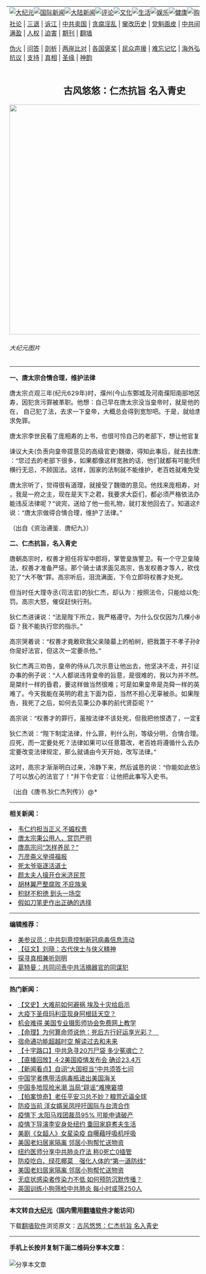 <a name="1" id="1" target="_blank"></a><span id="1"></span>
<table align=center border="0"><tr><td colspan="2" VALIGN=TOP><a href="/gb/nsc413.md#1"><img src="https://raw.githubusercontent.com/hcsno219/www/master/t/djy/1.jpg" title="大纪元"></a><a href="/gb/n24hr.md#1"><img src="https://raw.githubusercontent.com/hcsno219/www/master/t/djy/3.jpg" title="国际新闻"></a><a href="/gb/nsc413.md#1"><img src="https://raw.githubusercontent.com/hcsno219/www/master/t/djy/4.jpg" title="大陆新闻"></a><a href="/gb/news392.md#1"><img src="https://raw.githubusercontent.com/hcsno219/www/master/t/djy/5.jpg" title="评论"></a><a href="/gb/news2007.md#1"><img src="https://raw.githubusercontent.com/hcsno219/www/master/t/djy/6.jpg" title="文化"></a><a href="/gb/news2008.md#1"><img src="https://raw.githubusercontent.com/hcsno219/www/master/t/djy/7.jpg" title="生活"></a><a href="/gb/ncyule.md#1"><img src="https://raw.githubusercontent.com/hcsno219/www/master/t/djy/8.jpg" title="娱乐"></a><a href="/gb/nsc1002.md#1"><img src="https://raw.githubusercontent.com/hcsno219/www/master/t/djy/9.jpg" title="健康"><a href="https://www.youlucky.com"><img src="https://raw.githubusercontent.com/hcsno219/www/master/t/djy/10.jpg" title="购物"></a><a href="https://donate.epochtimes.com/?utm_medium=epochtimes&utm_source=referral&utm_campaign=donate_button_djyarticleheader"><img src="https://raw.githubusercontent.com/hcsno219/www/master/t/djy/12.jpg" title="捐款"></a></td></tr>
<tr><td colspan="2" VALIGN=TOP><a target="_blank" href="/gb/9p.md#1">社论</a> | <a target="_blank" href="/gb/nf5657.md#1">三退</a> | <a target="_blank" href="/gb/nf6124.md#1">诉江</a> | <a target="_blank" href="/gb/nf1176117.md#1">中共卖国</a> | <a target="_blank" href="/gb/nf5773.md#1">贪腐淫乱</a> | <a target="_blank" href="/gb/nf1176115.md#1">窜改历史</a> | <a target="_blank" href="/gb/nf1176107.md#1">党魁画皮</a> | <a target="_blank" href="/gb/nf1320400.md#1">中共间谍</a> | <a target="_blank" href="/gb/nf1176114.md#1">破坏传统</a> | <a target="_blank" href="https://github.com/hcsno219/ntdtv/blob/master/gb/prog447_1.md#1">恶贯满盈</a> | <a target="_blank" href="/gb/ncid278.md#1">人权</a> | <a target="_blank" href="/gb/nf1176111.md#1">迫害</a> | <a target="_blank" href="https://gitlab.com/szzdlab/mh-qikan/blob/master/README.md#1">期刊</a> | <a target="_blank" href="https://github.com/bannedbook/fanqiang/wiki">翻墙</a></p><p><a target="_blank" href="/gb/nf5562.md#1">伪火</a> | <a target="_blank" href="/gb/nf4378.md#1">问答</a> | <a target="_blank" href="/gb/nf5792.md#1">剖析</a> | <a target="_blank" href="/gb/nf5735.md#1">两岸比对</a> | <a target="_blank" href="/gb/nf6119.md#1">各国褒奖</a> | <a target="_blank" href="/gb/nf6120.md#1">民众声援</a> | <a target="_blank" href="/gb/nf1188594.md#1">难忘记忆</a> | <a target="_blank" href="/gb/nf3180.md#1">海外弘传</a> | <a target="_blank" href="/gb/nf5410.md#1">万人上访</a> | <a target="_blank" href="https://github.com/hcsno219/ntdtv/blob/master/gb/prog1530_1.md#1">和平抗议</a> | <a target="_blank" href="/gb/nf4386.md#1">支持</a> | <a target="_blank" href="/gb/nf4389.md#1">真相</a> | <a target="_blank" href="/gb/nf5790.md#1">圣缘</a> | <a target="_blank" href="/gb/nf4786.md#1">神韵</a></td></tr>
<tr><td VALIGN=TOP width="626"><h2 align=center>古风悠悠：仁杰抗旨 名入青史</h2>
<img width="600" src="https://i.epochtimes.com/assets/uploads/2012/09/1109070220332153-600x400.jpg" />
<h6>大纪元图片
</h6>
<hr>
<p><b> 一、唐太宗合情合理，维护法律</b></p>
<p>唐太宗贞观三年(纪元629年)时，濮州(今山东鄄城及河南濮阳南部地区)刺史庞相寿，因犯贪污罪被革职。他想：自己早在唐太宗没当皇帝时，就是他的老部下，现在， 自己犯了法，去求一下皇帝，大概总会得到宽恕吧。于是，就给唐太宗上书，请求免罪。</p>
<p>唐太宗李世民看了庞相寿的上书，也很可怜自己的老部下，想让他官复原职。</p>
<p>谏议大夫(负责向皇帝提意见的高级官吏)魏徵，得知此事后，就去找唐太宗，劝谏道 ：“您过去的老部下很多，如果都像这样宽赦的话，他们就都有可能凭借与您的旧情，横行无忌，不顾国法。这样，国家的法制就不能维护，老百姓就难免受他们的祸害。”</p>
<p>唐太宗听了，觉得很有道理，就接受了魏徵的意见。他找来庞相寿，对他说：“过去 ，我是一府之主，现在是天下之君，我要求大臣们，都必须严格依法办事，自己怎么能违反法律呢？”说完，送给了他一些礼物，就打发他回去了。知道这件事的人们 都说：“唐太宗做得合情合理，维护了法律。”</p>
<p>（出自《资治通鉴．唐纪九》）</p>
<p><b> 二、仁杰抗旨，名入青史</b></p>
<p>唐朝高宗时，权善才担任将军中郎将，掌管皇族警卫。有一个守卫皇陵的骑士，犯了法，权善才准备严惩。那个骑士请求面见高宗，告发权善才等人，砍伐皇陵的柏树，犯了“大不敬”罪。高宗听后，泪流满面，下令立即将权善才处死。</p>
<p>但当时任大理寺丞(司法官)的狄仁杰，却认为：按照法令，只能给以免去其官职的处罚。高宗大怒，催促赶快行刑。</p>
<p>狄仁杰进谏说：“法是陛下所立，我严格遵守。为什么仅仅因为几棵小树，而杀戮大臣？我不能执行您的指示。”</p>
<p>高宗哭着说：“权善才竟敢砍我父亲陵墓上的柏树，把我置于不孝子孙的地位。我知道你是好法官，但这次一定要杀他。”</p>
<p>狄仁杰再三劝告，皇帝的侍从几次示意让他出去，他坚决不走，并引证许多前人依法办事的例子说：“人人都说违背皇帝的旨意，是很难的，我以为并不然。因为如果皇帝是桀纣一样的昏君，要这样做当然很难；可是如果皇帝是尧舜一样的英明君主 ，就不难了。今天我能在英明的君主下面为臣，当然不担心无辜被杀。如果陛下不听我的劝告，我死了之后，如何去见秉公办事的前代贤臣呢？”</p>
<p>高宗说：“权善才的罪行，虽按法律不该处死，但我把他恨透了，一定要在法外杀他 !”</p>
<p>狄仁杰说：“陛下制定法律，什么罪，判什么刑，等级分明，合情合理。怎么能够罪不应死，而一定要处死？法律如果可以任意篡改，老百姓将遵循什么去办事？如果您一定要改变法律规定，那么就请由今天开始，改写法律。”</p>
<p>这时，高宗才渐渐明白过来，冷静下来，然后诚恳的说：“你能如此依法办事，我就有了可以放心的法官了！”并下令史官：让他把此事写入史书。</p>
<p>（出自《唐书.狄仁杰列传》）@*</p>

<hr>


<strong>相关新闻：</strong>
<li><a href="/gb/11/7/9/n3310413.md#1">韦仁约担当正义 不媚权贵</a></li>
<li><a href="/gb/11/7/14/n3314869.md#1">唐太宗秉公用人，赏罚严明</a></li>
<li><a href="/gb/11/7/18/n3318332.md#1">唐高宗问“怎样养民？”</a></li>
<li><a href="/gb/11/7/26/n3326124.md#1">万彦斋义举得福报</a></li>
<li><a href="/gb/11/8/11/n3340953.md#1">死太爷驱逐活道士</a></li>
<li><a href="/gb/11/8/12/n3341985.md#1">颜太夫人擅开仓米济民荒</a></li>
<li><a href="/gb/11/8/12/n3342151.md#1">胡林翼严整腐败 不庇族亲</a></li>
<li><a href="/gb/11/8/16/n3345920.md#1">积财不积德    到头一场空</a></li>
<li><a href="/gb/11/8/20/n3349425.md#1">假如刀笔吏作出正确的选择</a></li>
<hr>


<strong>编辑推荐：</strong>
<li><a href="/gb/20/2/22/n11887949.md#1">美参议员：中共刻意控制新冠病毒信息流动</a></li>
<li><a href="/gb/19/5/16/n11263424.md#1" target="_blank">【征文】刘晓：古代侠士与侠义精神</a></li><li><a href="/gb/11/6/17/n3289382.md?dfh#1" target="_blank">探寻真相兼听则明</a></li><li><a href="/gb/19/9/1/n11491427.md#1" target="_blank">葛特曼：共同问责中共活摘器官的同谋犯</a></li>
<hr>

<strong>热门新闻：</strong>
<li><a href="/gb/20/3/27/n11981662.md#1">【文史】大难前如何避祸 埃及十灾给启示</a></li>
<li><a href="/gb/20/3/29/n11985219.md#1">大疫下圣母玛利亚现身阿根廷天空？</a></li>
<li><a href="/gb/20/3/31/n11990591.md#1">机会难得 美国专业摄影师协会免费网上教学</a></li>
<li><a href="/gb/20/3/23/n11965516.md#1">【命理】为何算命师说他：死后方行好运享光彩？　</a></li>
<li><a href="/gb/20/3/26/n11978138.md#1">宿命通功能超越时空 解读过去和未来</a></li>
<li><a href="/gb/20/4/3/n11999535.md#1">【十字路口】中共急寻20万尸袋 多少冤魂亡？</a></li>
<li><a href="/gb/20/4/2/n11999031.md#1">【直播回放】4·2美国疫情发布会 确诊23.4万</a></li>
<li><a href="/gb/20/4/2/n11998786.md#1">【新闻看点】自诩“大国担当”中共须答七问</a></li>
<li><a href="/gb/20/3/31/n11992910.md#1">中国学者携带活病毒瓶进出美国海关</a></li>
<li><a href="/gb/20/4/1/n11995606.md#1">中国多地现抢米潮 当局“辟谣”难掩窘境</a></li>
<li><a href="/gb/20/4/1/n11993872.md#1">【拍案惊奇】老任平安习总不妙？粮荒近逼全球</a></li>
<li><a href="/gb/20/4/1/n11994398.md#1">防疫当前 洋女婿吴凤呼吁国际与台湾合作</a></li>
<li><a href="/gb/20/4/1/n11994892.md#1">疫情下 太阳马戏团裁员95% 可能申请破产</a></li>
<li><a href="/gb/20/4/1/n11996094.md#1">疫情下导演李安身处纽约 重回家庭煮夫生活</a></li>
<li><a href="/gb/20/4/1/n11995498.md#1">美剧《女超人》女星染疫 自曝藉呼吸机呼吸</a></li>
<li><a href="/gb/20/4/2/n11997114.md#1">美国老妇居家隔离 邻居小狗帮忙送物资</a></li>
<li><a href="/gb/20/4/1/n11995936.md#1">纽约医师分享中共肺炎疗法 称0死亡0插管</a></li>
<li><a href="/gb/20/3/31/n11990151.md#1">防疫吃白、绿花椰菜　强化人体的“第一道防线”</a></li>
<li><a href="/gb/20/4/2/n11997114.md#1">美国老妇居家隔离 邻居小狗帮忙送物资</a></li>
<li><a href="/gb/20/3/31/n11992849.md#1">无症状感染者传染力不低 如何预防沉默传播？</a></li>
<li><a href="/gb/20/4/2/n11997876.md#1">英国训练小狗筛检中共肺炎 每小时或筛250人</a></li>
<hr>

<strong>本文转自<a href="https://www.epochtimes.com">大纪元</a>（国内需用<a href="https://github.com/bannedbook/fanqiang/wiki">翻墙软件</a>才能访问）</strong><p>下载<a href="https://github.com/bannedbook/fanqiang/wiki">翻墙软件</a>浏览原文：<a href="https://www.epochtimes.com/gb/12/9/2/n3673591.htm">古风悠悠：仁杰抗旨 名入青史</a></p><hr>

<strong>手机上长按并复制下面二维码分享本文章：</strong><br><br><img src="http://d1p1.ip.zn2.us/v.php?action=qrcode&url=/gb/12/9/2/n3673591.md%231" title="分享本文章"></td><td VALIGN=TOP><a href="/gb/16/1/21/n4622075.md?dfh#1" target="_blank"><img src="https://raw.githubusercontent.com/hcsno219/djy/master/gb/300/wei-f1.jpg" title="中共的伪火骗局"  alt="中共的伪火骗局"></a><br><a href="https://github.com/hcsno219/www/blob/master/README.md?dfh#9" target="_blank"><img src="https://raw.githubusercontent.com/hcsno219/djy/master/gb/300/yong-h.jpg" title="永恒的见证"  alt="永恒的见证"></a><br><a href="/gb/13/9/29/n3974789.md?dfh#1" target="_blank"><img src="https://raw.githubusercontent.com/hcsno219/djy/master/gb/300/shang-lnz.jpg" title="善良女子被中共投男牢"  alt="善良女子被中共投男牢"></a><br><a href="/gb/16/3/16/n4663449.md?dfh#1" target="_blank"><img src="https://raw.githubusercontent.com/hcsno219/djy/master/gb/300/huo-z3.jpg" title="警卫目击活摘器官"  alt="警卫目击活摘器官"></a><br><a href="/gb/16/8/7/n8177641.md?dfh#1" target="_blank"><img src="https://raw.githubusercontent.com/hcsno219/djy/master/gb/300/huo-z4.jpg" title="证人描述活摘恐怖"  alt="证人描述活摘恐怖"></a><br><a href="/gb/10/4/19/n2881569.md?dfh#1" target="_blank"><img src="https://raw.githubusercontent.com/hcsno219/djy/master/gb/300/huo-z1.jpg" title="揭开活摘器官黑幕"  alt="揭开活摘器官黑幕"></a><br><a href="/gb/10/11/7/n3077476.md?dfh#1" target="_blank"><img src="https://raw.githubusercontent.com/hcsno219/djy/master/gb/300/ma-ks.jpg" title="马克思的成魔之路"  alt="马克思的成魔之路"></a><br><a href="/gb/14/6/9/n4173977.md?dfh#1" target="_blank"><img src="https://raw.githubusercontent.com/hcsno219/djy/master/gb/300/chang-zs.jpg" title="藏字石 蕴天机"  alt="藏字石 蕴天机"></a><br><a href="/gb/18/5/10/n10381511.md?dfh#1" target="_blank"><img src="https://raw.githubusercontent.com/hcsno219/djy/master/gb/300/st1.jpg" title="关注3亿人三退"  alt="关注3亿人三退"></a><br><a href="/gb/18/3/21/n10237682.md?dfh#1" target="_blank"><img src="https://raw.githubusercontent.com/hcsno219/djy/master/gb/300/jie-t.jpg" title="解体中共复兴中华"  alt="解体中共复兴中华"></a><br><a href="/gb/9/2/9/n2422991.md?dfh#1" target="_blank"><img src="https://raw.githubusercontent.com/hcsno219/djy/master/gb/300/gao-zs.jpg" title="中共迫害良心律师"  alt="中共迫害良心律师"></a><br><a href="/gb/18/12/9/n10900044.md?dfh#1" target="_blank"><img src="https://raw.githubusercontent.com/hcsno219/djy/master/gb/300/sj1.jpg" title="303万人举报江泽民"  alt="303万人举报江泽民"></a><br><a href="/gb/18/8/28/n10672014.md?dfh#1" target="_blank"><img src="https://raw.githubusercontent.com/hcsno219/djy/master/gb/300/sj2.jpg" title="这些官员为何起诉江泽民"  alt="这些官员为何起诉江泽民"></a><br><a href="/gb/8/12/18/n2367165.md?dfh#1" target="_blank"><img src="https://raw.githubusercontent.com/hcsno219/djy/master/gb/300/liangan.jpg" title="海峡两岸的强烈对比"  alt="海峡两岸的强烈对比"></a><br><a href="/gb/15/12/10/n4593139.md?dfh#1" target="_blank"><img src="https://raw.githubusercontent.com/hcsno219/djy/master/gb/300/jia-ndzl.jpg" title="加拿大总理的贺信"  alt="加拿大总理的贺信"></a><br><a href="/gb/11/6/17/n3289382.md?dfh#1" target="_blank"><img src="https://raw.githubusercontent.com/hcsno219/djy/master/gb/300/xiao-wd.jpg" title="探寻真相兼听则明"  alt="探寻真相兼听则明"></a><br><a href="/gb/18/10/27/n10812623.md?dfh#1" target="_blank"><img src="https://raw.githubusercontent.com/hcsno219/djy/master/gb/300/yindu.jpg" title="印度媒体报道东方"  alt="印度媒体报道东方"></a><br><a href="/gb/18/6/9/n10469652.md?dfh#1" target="_blank"><img src="https://raw.githubusercontent.com/hcsno219/djy/master/gb/300/xie-j.jpg" title="不一样的海外校园"  alt="不一样的海外校园"></a><br><a href="/gb/7/4/5/n1669415.md?dfh#1" target="_blank"><img src="https://raw.githubusercontent.com/hcsno219/djy/master/gb/300/li-up.jpg" title="从大师到徒弟的传奇"  alt="从大师到徒弟的传奇"></a><br><a href="/gb/17/5/26/n9191512.md?dfh#1" target="_blank"><img src="https://raw.githubusercontent.com/hcsno219/djy/master/gb/300/zfl2.jpg" title="亿万人与东方一本奇书"  alt="亿万人与东方一本奇书"></a><br><a href="/gb/13/11/27/n4020290.md?dfh#1" target="_blank"><img src="https://raw.githubusercontent.com/hcsno219/djy/master/gb/300/zhen-h.jpg" title="大陆见不到的震撼场面"  alt="大陆见不到的震撼场面"></a><br><a href="/gb/15/7/17/n4482910.md?dfh#1" target="_blank"><img src="https://raw.githubusercontent.com/hcsno219/djy/master/gb/300/dalu-sk.jpg" title="人心向善 大陆当初盛况"  alt="人心向善 大陆当初盛况"></a><br><a href="/gb/19/1/5/n10955468.md?dfh#1" target="_blank"><img src="https://raw.githubusercontent.com/hcsno219/djy/master/gb/300/zfl1.jpg" title="追寻真理 这书讲什么"  alt="追寻真理 这书讲什么"></a><br><a href="https://github.com/bannedbook/fanqiang/wiki" target="_blank"><img src="https://raw.githubusercontent.com/hcsno219/djy/master/gb/300/fq1.jpg" title="下载免费翻墙软件"  alt="下载免费翻墙软件"></a><br></td></tr></table>
